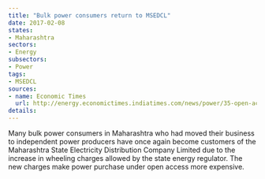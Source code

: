 ```yaml
---
title: "Bulk power consumers return to MSEDCL"
date: 2017-02-08
states:
- Maharashtra
sectors:
- Energy
subsectors:
- Power
tags:
- MSEDCL
sources:
- name: Economic Times
  url: http://energy.economictimes.indiatimes.com/news/power/35-open-access-companies-return-to-maharashtra-power-discoms-fold/56979642
details:
---
```


Many bulk power consumers in Maharashtra who had moved their business to independent power producers have once again become customers of the Maharashtra State Electricity Distribution Company Limited due to the increase in wheeling charges allowed by the state energy regulator. The new charges make power purchase under open access more expensive.
